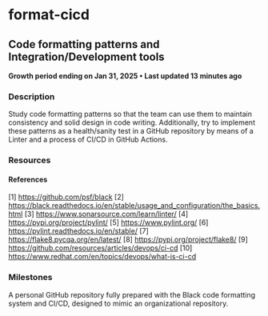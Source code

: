 # format-cicd

## Code formatting patterns and Integration/Development tools
__Growth period ending on Jan 31, 2025 • Last updated 13 minutes ago__

### Description

Study code formatting patterns so that the team can use them to maintain consistency and solid design in code writing. Additionally, try to implement these patterns as a health/sanity test in a GitHub repository by means of a Linter and a process of CI/CD in GitHub Actions.


### Resources

#### References
[1] https://github.com/psf/black
[2] https://black.readthedocs.io/en/stable/usage_and_configuration/the_basics.html
[3] https://www.sonarsource.com/learn/linter/
[4] https://pypi.org/project/pylint/
[5] https://www.pylint.org/
[6] https://pylint.readthedocs.io/en/stable/
[7] https://flake8.pycqa.org/en/latest/
[8] https://pypi.org/project/flake8/
[9] https://github.com/resources/articles/devops/ci-cd
[10] https://www.redhat.com/en/topics/devops/what-is-ci-cd


### Milestones

A personal GitHub repository fully prepared with the Black code formatting system and CI/CD, designed to mimic an organizational repository.